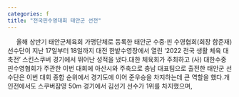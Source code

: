 ```yaml
---
categories: f
title: "전국핀수영대회 태안군 선전"
---
```

&nbsp;&nbsp;&nbsp;&nbsp; 올해 상반기 태안군체육회 가맹단체로 등록한 태안군 수중·핀 수영협회(회장 함준재) 선수단이 지난 17일부터 18일까지 대전 한밭수영장에서 열린 ‘2022 전국 생활 체육 대축전’ 스킨스쿠버 경기에서 뛰어난 성적을 냈다.대한 체육회가 주최하고 (사) 대한수중핀수영협회가 주관한 이번 대회에 아산시와 주축으로 충남 대표팀으로 출전한 태안군 선수단은 이번 대회 종합 순위에서 경기도에 이어 준우승을 차지하는데 큰 역할을 했다.개인전에서도 스쿠버잠영 50m 경기에서 김선기 선수가 1위를 차지했으며,